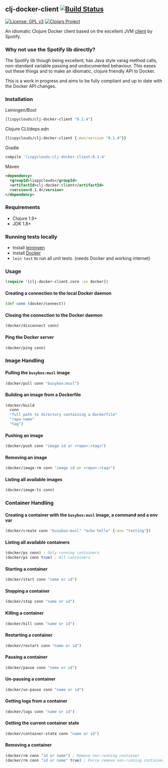 ## clj-docker-client [![Build Status](https://travis-ci.org/lispyclouds/clj-docker-client.svg?branch=master)](https://travis-ci.org/lispyclouds/clj-docker-client)

[![License: GPL v3](https://img.shields.io/badge/license-GPL%20v3-blue.svg?style=flat-square)](http://www.gnu.org/licenses/gpl-3.0)
[![Clojars Project](https://img.shields.io/clojars/v/lispyclouds/clj-docker-client.svg?style=flat-square)](https://clojars.org/lispyclouds/clj-docker-client)

An idiomatic Clojure Docker client based on the excellent JVM [client](https://github.com/spotify/docker-client) by Spotify.

### Why not use the Spotify lib directly?
The Spotify lib though being excellent, has Java style varag method calls,
non-standard variable passing and undocumented behaviour. This eases out these 
things and to make an idiomatic, clojure friendly API to Docker.   

This is a work in progress and aims to be fully compliant and up to date with the Docker API changes. 

### Installation
Leiningen/Boot
```clojure
[lispyclouds/clj-docker-client "0.1.4"]
```

Clojure CLI/deps.edn
```clojure
{lispyclouds/clj-docker-client {:mvn/version "0.1.4"}}
```

Gradle
```groovy
compile 'lispyclouds:clj-docker-client:0.1.4'
```

Maven
```xml
<dependency>
  <groupId>lispyclouds</groupId>
  <artifactId>clj-docker-client</artifactId>
  <version>0.1.4</version>
</dependency>
```

### Requirements
- Clojure 1.9+
- JDK 1.8+

### Running tests locally
- Install [leiningen](https://leiningen.org/)
- Install [Docker](https://www.docker.com/)
- `lein test` to run all unit tests. (needs Docker and working internet)

### Usage

```clojure
(require '[clj-docker-client.core :as docker])
```

#### Creating a connection to the local Docker daemon
```clojure
(def conn (docker/connect))
```

#### Closing the connection to the Docker daemon
```clojure
(docker/disconnect conn)
```

#### Ping the Docker server
```clojure
(docker/ping conn)
```

### Image Handling

#### Pulling the `busybox:musl` image
```clojure
(docker/pull conn "busybox:musl")
```

#### Building an image from a Dockerfile
```clojure
(docker/build
  conn
  "full path to directory containing a Dockerfile"
  "repo-name"
  "tag")
```

#### Pushing an image
```clojure
(docker/push conn "image id or <repo>:<tag>")
```

#### Removing an image
```clojure
(docker/image-rm conn "image id or <repo>:<tag>")
```

#### Listing all available images
```clojure
(docker/image-ls conn)
```

### Container Handling

#### Creating a container with the `busybox:musl` image, a command and a env var
```clojure
(docker/create conn "busybox:musl" "echo hello" {:env "testing"})
```

#### Listing all available containers
```clojure
(docker/ps conn) ; Only running containers
(docker/ps conn true) ; All containers
```

#### Starting a container
```clojure
(docker/start conn "name or id")
```

#### Stopping a container
```clojure
(docker/stop conn "name or id")
```

#### Killing a container
```clojure
(docker/kill conn "name or id")
```

#### Restarting a container
```clojure
(docker/restart conn "name or id")
```

#### Pausing a container
```clojure
(docker/pause conn "name or id")
```

#### Un-pausing a container
```clojure
(docker/un-pause conn "name or id")
```

#### Getting logs from a container
```clojure
(docker/logs conn "name or id")
```

#### Getting the current container state
```clojure
(docker/container-state conn "name or id")
```

#### Removing a container
```clojure
(docker/rm conn "id or name") ; Remove non-running container
(docker/rm conn "id or name" true) ; Force remove non-running container
```
